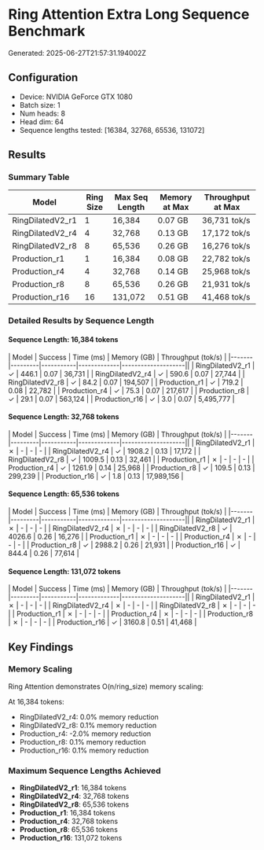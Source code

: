 # Ring Attention Extra Long Sequence Benchmark

Generated: 2025-06-27T21:57:31.194002Z

## Configuration

- Device: NVIDIA GeForce GTX 1080
- Batch size: 1
- Num heads: 8
- Head dim: 64
- Sequence lengths tested: [16384, 32768, 65536, 131072]

## Results

### Summary Table

| Model | Ring Size | Max Seq Length | Memory at Max | Throughput at Max |
|-------|-----------|----------------|---------------|-------------------|
| RingDilatedV2_r1 | 1 | 16,384 | 0.07 GB | 36,731 tok/s |
| RingDilatedV2_r4 | 4 | 32,768 | 0.13 GB | 17,172 tok/s |
| RingDilatedV2_r8 | 8 | 65,536 | 0.26 GB | 16,276 tok/s |
| Production_r1 | 1 | 16,384 | 0.08 GB | 22,782 tok/s |
| Production_r4 | 4 | 32,768 | 0.14 GB | 25,968 tok/s |
| Production_r8 | 8 | 65,536 | 0.26 GB | 21,931 tok/s |
| Production_r16 | 16 | 131,072 | 0.51 GB | 41,468 tok/s |

### Detailed Results by Sequence Length


#### Sequence Length: 16,384 tokens

| Model | Success | Time (ms) | Memory (GB) | Throughput (tok/s) |
|-------|---------|-----------|-------------|--------------------||
| RingDilatedV2_r1 | ✓ | 446.1 | 0.07 | 36,731 |
| RingDilatedV2_r4 | ✓ | 590.6 | 0.07 | 27,744 |
| RingDilatedV2_r8 | ✓ | 84.2 | 0.07 | 194,507 |
| Production_r1 | ✓ | 719.2 | 0.08 | 22,782 |
| Production_r4 | ✓ | 75.3 | 0.07 | 217,617 |
| Production_r8 | ✓ | 29.1 | 0.07 | 563,124 |
| Production_r16 | ✓ | 3.0 | 0.07 | 5,495,777 |

#### Sequence Length: 32,768 tokens

| Model | Success | Time (ms) | Memory (GB) | Throughput (tok/s) |
|-------|---------|-----------|-------------|--------------------||
| RingDilatedV2_r1 | ✗ | - | - | - |
| RingDilatedV2_r4 | ✓ | 1908.2 | 0.13 | 17,172 |
| RingDilatedV2_r8 | ✓ | 1009.5 | 0.13 | 32,461 |
| Production_r1 | ✗ | - | - | - |
| Production_r4 | ✓ | 1261.9 | 0.14 | 25,968 |
| Production_r8 | ✓ | 109.5 | 0.13 | 299,239 |
| Production_r16 | ✓ | 1.8 | 0.13 | 17,989,156 |

#### Sequence Length: 65,536 tokens

| Model | Success | Time (ms) | Memory (GB) | Throughput (tok/s) |
|-------|---------|-----------|-------------|--------------------||
| RingDilatedV2_r1 | ✗ | - | - | - |
| RingDilatedV2_r4 | ✗ | - | - | - |
| RingDilatedV2_r8 | ✓ | 4026.6 | 0.26 | 16,276 |
| Production_r1 | ✗ | - | - | - |
| Production_r4 | ✗ | - | - | - |
| Production_r8 | ✓ | 2988.2 | 0.26 | 21,931 |
| Production_r16 | ✓ | 844.4 | 0.26 | 77,614 |

#### Sequence Length: 131,072 tokens

| Model | Success | Time (ms) | Memory (GB) | Throughput (tok/s) |
|-------|---------|-----------|-------------|--------------------||
| RingDilatedV2_r1 | ✗ | - | - | - |
| RingDilatedV2_r4 | ✗ | - | - | - |
| RingDilatedV2_r8 | ✗ | - | - | - |
| Production_r1 | ✗ | - | - | - |
| Production_r4 | ✗ | - | - | - |
| Production_r8 | ✗ | - | - | - |
| Production_r16 | ✓ | 3160.8 | 0.51 | 41,468 |

## Key Findings

### Memory Scaling

Ring Attention demonstrates O(n/ring_size) memory scaling:

At 16,384 tokens:
- RingDilatedV2_r4: 0.0% memory reduction
- RingDilatedV2_r8: 0.1% memory reduction
- Production_r4: -2.0% memory reduction
- Production_r8: 0.1% memory reduction
- Production_r16: 0.1% memory reduction

### Maximum Sequence Lengths Achieved

- **RingDilatedV2_r1**: 16,384 tokens
- **RingDilatedV2_r4**: 32,768 tokens
- **RingDilatedV2_r8**: 65,536 tokens
- **Production_r1**: 16,384 tokens
- **Production_r4**: 32,768 tokens
- **Production_r8**: 65,536 tokens
- **Production_r16**: 131,072 tokens
